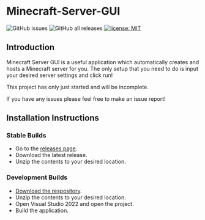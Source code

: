 # Minecraft-Server-GUI
![GitHub issues](https://img.shields.io/github/issues/Soniczac7/Minecraft-Server-GUI) ![GitHub all releases](https://img.shields.io/github/downloads/Soniczac7/Minecraft-Server-GUI/total) [![license: MIT](https://img.shields.io/badge/License-MIT-yellow.svg)](https://opensource.org/licenses/MIT)
## Introduction
Minecraft Server GUI is a useful application which automatically creates and hosts a Minecraft server for you.
The only setup that you need to do is input your desired server settings and click run!

This project has only just started and will be incomplete.

If you have any issues please feel free to make an issue report!

## Installation Instructions

### Stable Builds
* Go to the [releases page](https://github.com/Soniczac7/Minecraft-Server-GUI/releases).
* Download the latest release.
* Unzip the contents to your desired location.

### Development Builds
* [Download the respository](https://github.com/Soniczac7/Minecraft-Server-GUI/archive/refs/heads/master.zip).
* Unzip the contents to your desired location.
* Open Visual Studio 2022 and open the project.
* Build the application.

